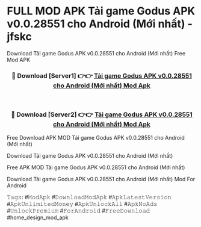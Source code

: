 # FULL MOD APK Tải game Godus APK v0.0.28551 cho Android (Mới nhất) - jfskc
Download Tải game Godus APK v0.0.28551 cho Android (Mới nhất) Free Mod APK

<div align="center">
<h3>🔴 Download [Server1] 👉👉 <a href="https://apk-comot.site?title=Tải_game_Godus_APK_v0.0.28551_cho_Android_(Mới_nhất)">Tải game Godus APK v0.0.28551 cho Android (Mới nhất) Mod Apk</a></h3><br>

<h3>🔴 Download [Server2] 👉👉 <a href="https://apk-comot.site?title=Tải_game_Godus_APK_v0.0.28551_cho_Android_(Mới_nhất)">Tải game Godus APK v0.0.28551 cho Android (Mới nhất) Mod Apk</a></h3>
</div>


Free Download APK MOD Tải game Godus APK v0.0.28551 cho Android (Mới nhất)

Download Tải game Godus APK v0.0.28551 cho Android (Mới nhất) 

Free APK MOD Tải game Godus APK v0.0.28551 cho Android (Mới nhất) 

Download Tải game Godus APK v0.0.28551 cho Android (Mới nhất) Mod For Android

𝚃𝚊𝚐𝚜: #𝙼𝚘𝚍𝙰𝚙𝚔 #𝙳𝚘𝚠𝚗𝚕𝚘𝚊𝚍𝙼𝚘𝚍𝙰𝚙𝚔 #𝙰𝚙𝚔𝙻𝚊𝚝𝚎𝚜𝚝𝚅𝚎𝚛𝚜𝚒𝚘𝚗 #𝙰𝚙𝚔𝚄𝚗𝚕𝚒𝚖𝚒𝚝𝚎𝚍𝙼𝚘𝚗𝚎𝚢 #𝙰𝚙𝚔𝚄𝚗𝚕𝚘𝚌𝚔𝙰𝚕𝚕 #𝙰𝚙𝚔𝙽𝚘𝙰𝚍𝚜 #𝚄𝚗𝚕𝚘𝚌𝚔𝙿𝚛𝚎𝚖𝚒𝚞𝚖 #𝙵𝚘𝚛𝙰𝚗𝚍𝚛𝚘𝚒𝚍 #𝙵𝚛𝚎𝚎𝙳𝚘𝚠𝚗𝚕𝚘𝚊𝚍 #home_design_mod_apk